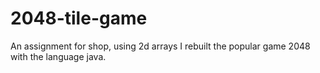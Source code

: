 # 2048-tile-game
An assignment for shop, using 2d arrays I rebuilt the popular game 2048 with the language java. 
